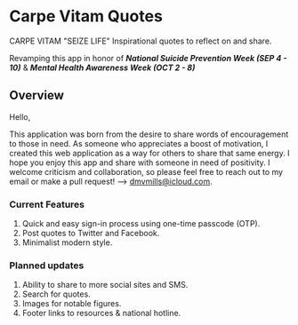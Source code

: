 # Carpe Vitam Quotes

CARPE VITAM "SEIZE LIFE"
Inspirational quotes to reflect on and share.

Revamping this app in honor of 
***National Suicide Prevention Week (SEP 4 - 10)*** 
& 
***Mental Health Awareness Week (OCT 2 - 8)***

## Overview

Hello,

This application was born from the desire to share words of encouragement to those in need. As someone who appreciates a boost of motivation, I created this web application as a way for others to share that same energy. I hope you enjoy this app and share with someone in need of positivity. I welcome criticism and collaboration, so please feel free to reach out to my email or make a pull request! --> <dmvmills@icloud.com>.

### Current Features

1. Quick and easy sign-in process using one-time passcode (OTP).
2. Post quotes to Twitter and Facebook.
3. Minimalist modern style.

### Planned updates

1. Ability to share to more social sites and SMS.
3. Search for quotes.
4. Images for notable figures.
5. Footer links to resources & national hotline.
